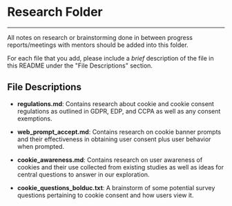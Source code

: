 # Research Folder

---

All notes on research or brainstorming done in between progress reports/meetings 
with mentors should be added into this folder.

For each file that you add, please include a *brief* description of the file 
in this README under the "File Descriptions" section.

## File Descriptions

- **regulations.md**: Contains research about cookie and cookie consent regulations as outlined in GDPR, EDP, and CCPA as well as any consent exemptions.

- **web_prompt_accept.md**: Contains research on cookie banner prompts and their effectiveness in obtaining user consent plus user behavior when prompted.

- **cookie_awareness.md**: Contains research on user awareness of cookies and their use collected from existing studies as well as ideas for central questions to answer in our exploration.

- **cookie_questions_bolduc.txt**: A brainstorm of some potential survey questions pertaining to cookie consent and how users view it. 
